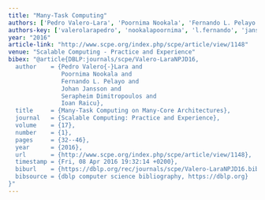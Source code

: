 ```yaml
---
title: "Many-Task Computing"
authors: ['Pedro Valero-Lara', 'Poornima Nookala', 'Fernando L. Pelayo', 'Johan Jansson', 'Serapheim Dimitropoulos', 'Ioan Raicu']
authors-key: ['valerolarapedro', 'nookalapoornima', 'l.fernando', 'janssonjohan', 'dimitropoulosserapheim', 'raicuioan']
year: "2016"
article-link: "http://www.scpe.org/index.php/scpe/article/view/1148"
venue: "Scalable Computing - Practice and Experience"
bibex: "@article{DBLP:journals/scpe/Valero-LaraNPJD16,
  author    = {Pedro Valero{-}Lara and
               Poornima Nookala and
               Fernando L. Pelayo and
               Johan Jansson and
               Serapheim Dimitropoulos and
               Ioan Raicu},
  title     = {Many-Task Computing on Many-Core Architectures},
  journal   = {Scalable Computing: Practice and Experience},
  volume    = {17},
  number    = {1},
  pages     = {32--46},
  year      = {2016},
  url       = {http://www.scpe.org/index.php/scpe/article/view/1148},
  timestamp = {Fri, 08 Apr 2016 19:32:14 +0200},
  biburl    = {https://dblp.org/rec/journals/scpe/Valero-LaraNPJD16.bib},
  bibsource = {dblp computer science bibliography, https://dblp.org}
}"
---
```

